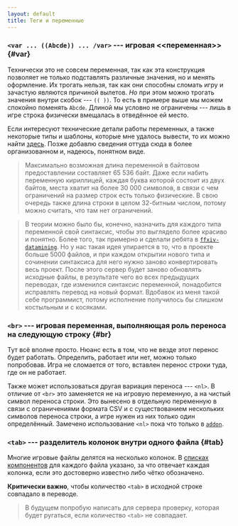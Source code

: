 ```yaml
---
layout: default
title: Теги и переменные
---
```


### `<var ... ((Abcde)) ... /var>` --- игровая <<переменная>> {#var}

Технически это не совсем переменная, так как эта конструкция позволяет не только подставлять различные значения, но и менять оформление. Их трогать нельзя, так как они способны сломать игру и зачастую являются причиной вылетов. _Но_ при этом можно трогать значения внутри скобок --- `(( ))`. То есть в примере выше мы можем спокойно поменять `Abcde`. Длиной мы условно не ограничены --- лишь в игре строка физически вмещалась в отведённое ей место.

Если интересуют технические детали работы переменных, а также некоторые типы и шаблоны, которые мне удалось вывести, то их можно найти [здесь](https://github.com/endervad/ffxiv_exd_conversion/tree/main/research). Позже добавлю сведения оттуда сюда в более организованном и, надеюсь, понятном виде.

> Максимально возможная длина переменной в байтовом предоставлении составляет 65 536 байт. Даже если набить переменную кириллицей, каждая буква которой состоит из двух байтов, места хватит на более 30 000 символов, в связи с чем ограничений на размер строк есть только физические. В свою очередь также длина строки в целом 32-битным числом, потому можно считать, что там нет ограничений.

> В теории можно было бы, конечно, назначить для каждого типа переменной свой синтаксис, чтобы это выглядело более красиво и понятно. Более того, так примерно и сделали ребята в [`ffxiv-datamining`](https://github.com/xivapi/ffxiv-datamining). Но у нас такая идея упирается в то, что в проекте больше 5000 файлов, и при каждом открытии нового типа и сочинении синтаксиса для него нужно заново конвертировать весь проект. После этого сервер будет заново обновлять исходные файлы, в результате чего во всех предыдущих переводах, где изменился синтаксис переменной, понадобится исправлять перевод на новый формат. Вдобавок из меня такой себе программист, потому исполнение получилось бы слишком костыльным и с косяками.

### `<br>` --- игровая переменная, выполняющая роль переноса на следующую строку {#br}

Тут всё вполне просто. Нюанс есть в том, что не везде этот перенос будет работать. Определить, работает или нет, можно только попробовав. Игра не сломается от того, вставлен перенос строки туда, где он не работает.

Также может использоваться другая вариация переноса --- `<nl>`. В отличие от `<br>` это заменяется не на игровую переменную, а на чистый символ переноса строки. Это вынесено в отдельную переменную в связи с ограничениями формата CSV и с существованием нескольких символов переноса строки, а игре нужен из них только один определённый. Замечено использование `<nl>` пока что только в [`addon`](https://translate.xivrus.ru/projects/ffxiv-translation/addon/).

### `<tab>` --- разделитель колонок внутри одного файла {#tab}

Многие игровые файлы делятся на несколько колонок. В [списках компонентов](https://github.com/endervad/ffxiv_translation/wiki/%D0%A1%D0%BF%D0%B8%D1%81%D0%BA%D0%B8-%D0%BA%D0%BE%D0%BC%D0%BF%D0%BE%D0%BD%D0%B5%D0%BD%D1%82%D0%BE%D0%B2) для каждого файла указано, за что отвечает каждая колонка, если это достоверно известно либо чётко обозначено.

**Критически важно**, чтобы количество `<tab>` в исходной строке совпадало в переводе.
> В будущем попробую написать для сервера проверку, которая будет ругаться, если количество `<tab>` не совпадает.